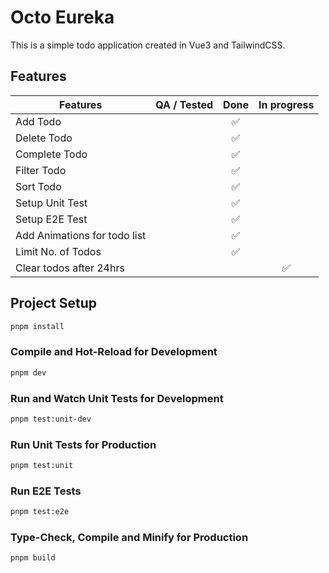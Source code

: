 # Octo Eureka

This is a simple todo application created in Vue3 and TailwindCSS.

## Features

| Features                     | QA / Tested | Done                                                                   | In progress                                                                 |
| ---------------------------- | ----------- | ---------------------------------------------------------------------- | --------------------------------------------------------------------------- |
| Add Todo                     |             | <p align="center" style="margin: 0; padding: 0">:white_check_mark:</p> |                                                                             |
| Delete Todo                  |             | <p align="center" style="margin: 0; padding: 0">:white_check_mark:</p> |                                                                             |
| Complete Todo                |             | <p align="center" style="margin: 0; padding: 0">:white_check_mark:</p> |                                                                             |
| Filter Todo                  |             | <p align="center" style="margin: 0; padding: 0">:white_check_mark:</p> |                                                                             |
| Sort Todo                    |             | <p align="center" style="margin: 0; padding: 0">:white_check_mark:</p> |                                                                             |
| Setup Unit Test              |             | <p align="center" style="margin: 0; padding: 0">:white_check_mark:</p> |                                                                             |
| Setup E2E Test               |             | <p align="center" style="margin: 0; padding: 0">:white_check_mark:</p> |                                                                             |
| Add Animations for todo list |             | <p align="center" style="margin: 0; padding: 0">:white_check_mark:</p> |                                                                             |
| Limit No. of Todos           |             | <p align="center" style="margin: 0; padding: 0">:white_check_mark:</p> |                                                                             |
| Clear todos after 24hrs      |             |                                                                        | <p align="center" style="margin: 0; padding: 0">:white_check_mark:</center> |

## Project Setup

```sh
pnpm install
```

### Compile and Hot-Reload for Development

```sh
pnpm dev
```

### Run and Watch Unit Tests for Development

```sh
pnpm test:unit-dev
```

### Run Unit Tests for Production

```sh
pnpm test:unit
```

### Run E2E Tests

```sh
pnpm test:e2e
```

### Type-Check, Compile and Minify for Production

```sh
pnpm build
```
